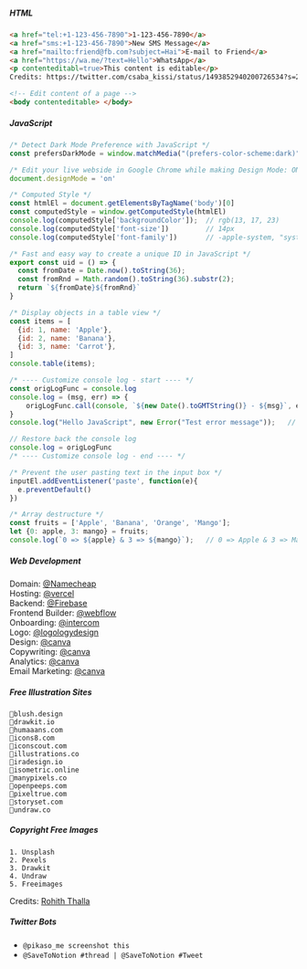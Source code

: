 
##### HTML
```html
<a href="tel:+1-123-456-7890">1-123-456-7890</a>
<a href="sms:+1-123-456-7890">New SMS Message</a>
<a href="mailto:friend@fb.com?subject=Hai">E-mail to Friend</a>
<a href="https://wa.me/?text=Hello">WhatsApp</a>
<p contenteditabl=true>This content is editable</p>
Credits: https://twitter.com/csaba_kissi/status/1493852940200726534?s=20&t=A3d-qYSHfyatT94emvHSzg

<!-- Edit content of a page -->
<body contenteditable> </body>
````

##### JavaScript
```javascript
/* Detect Dark Mode Preference with JavaScript */
const prefersDarkMode = window.matchMedia("(prefers-color-scheme:dark)").matches

/* Edit your live webside in Google Chrome while making Design Mode: ON */
document.designMode = 'on'

/* Computed Style */
const htmlEl = document.getElementsByTagName('body')[0]
const computedStyle = window.getComputedStyle(htmlEl)
console.log(computedStyle['backgroundColor']);  // rgb(13, 17, 23)
console.log(computedStyle['font-size'])         // 14px
console.log(computedStyle['font-family'])       // -apple-system, "system-ui", "Segoe UI", Helvetica, Arial, sans-serif, "Apple Color Emoji", "Segoe UI Emoji"

/* Fast and easy way to create a unique ID in JavaScript */
export const uid = () => {
  const fromDate = Date.now().toString(36);
  const fromRnd = Math.random().toString(36).substr(2);
  return `${fromDate}${fromRnd}`
}

/* Display objects in a table view */
const items = [
  {id: 1, name: 'Apple'},
  {id: 2, name: 'Banana'},
  {id: 3, name: 'Carrot'},
]
console.table(items);

/* ---- Customize console log - start ---- */
const origLogFunc = console.log
console.log = (msg, err) => {
    origLogFunc.call(console, `${new Date().toGMTString()} - ${msg}`, err)
}
console.log("Hello JavaScript", new Error("Test error message"));   // Thu, 10 Mar 2022 15:24:57 GMT - Error: Test error message

// Restore back the console log
console.log = origLogFunc
/* ---- Customize console log - end ---- */

/* Prevent the user pasting text in the input box */
inputEl.addEventListener('paste', function(e){
  e.preventDefault()
})

/* Array destructure */
const fruits = ['Apple', 'Banana', 'Orange', 'Mango'];
let {0: apple, 3: mango} = fruits;
console.log(`0 => ${apple} & 3 => ${mango}`);   // 0 => Apple & 3 => Mango

```

##### Web Development
Domain: [@Namecheap](https://twitter.com/Namecheap)  
Hosting: [@vercel](https://twitter.com/vercel)  
Backend: [@Firebase](https://twitter.com/Firebase)  
Frontend Builder: [@webflow](https://twitter.com/webflow)  
Onboarding: [@intercom](https://twitter.com/intercom)  
Logo: [@logologydesign](https://twitter.com/logologydesign)  
Design: [@canva](https://twitter.com/canva)   
Copywriting: [@canva](https://twitter.com/copy_ai)   
Analytics: [@canva](https://twitter.com/PlausibleHQ)   
Email Marketing: [@canva](https://twitter.com/Mailchimp)   


##### Free Illustration Sites
```
🔹blush.design
🔹drawkit.io
🔹humaaans.com
🔹icons8.com
🔹iconscout.com
🔹illustrations.co
🔹iradesign.io
🔹isometric.online
🔹manypixels.co
🔹openpeeps.com
🔹pixeltrue.com
🔹storyset.com
🔹undraw.co
```


##### Copyright Free Images
```
1. Unsplash
2. Pexels
3. Drawkit
4. Undraw
5. Freeimages
```
Credits: [Rohith Thalla](https://twitter.com/_rohiththalla_/status/1493191519871795200)  

##### Twitter Bots
- `@pikaso_me screenshot this`
- `@SaveToNotion #thread | @SaveToNotion #Tweet`
